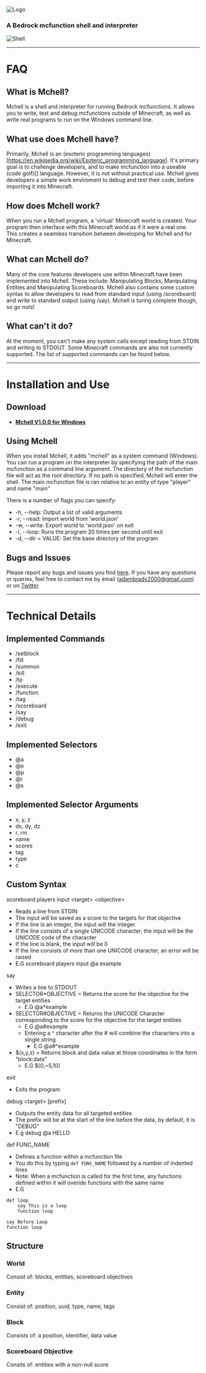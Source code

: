 ![Logo](icon.png "Logo")
### A Bedrock mcfunction shell and interpreter
![Shell](shell.gif "Shell")

***
# FAQ
## What is Mchell?
Mchell is a shell and interpreter for running Bedrock mcfunctions. It allows you to write, test and debug mcfunctions outside of Minecraft, as well as write real programs to run on the Windows command line.

## What use does Mchell have?
Primarily, Mchell is an (esoteric programming languages)[https://en.wikipedia.org/wiki/Esoteric_programming_language]. It's primary goal is to challenge developers, and to make mcfunction into a useable (code golf)[] language. However, it is not without practical use. Mchell gives developers a simple work enviroment to debug and test their code, before importing it into Minecraft.

## How does Mchell work?
When you run a Mchell program, a 'virtual' Minecraft world is created. Your program then interface with this Minecraft world as if it were a real one. This creates a seamless transition between developing for Mchell and for Minecraft.

## What can Mchell do?
Many of the core features developers use within Minecraft have been implemented into Mchell. These include: Manipulating Blocks, Manipulating Entities and Manipulating Scoreboards. Mchell also contains some custom syntax to allow developers to read from standard input (using /scoreboard) and write to standard output (using /say). Mchell is turing complete though, so go nuts!

## What can't it do?
At the moment, you can't make any system calls except reading from STDIN and writing to STDOUT. Some Minecraft commands are also not currently supported. The list of supported commands can be found below.

***
# Installation and Use
## Download 
- **[Mchell V1.0.0 for Windows](https://github.com/byAdam/Mchell/releases/tag/V1.0.0)**

## Using Mchell
When you install Mchell, it adds "mchell" as a system command (Windows).
You can run a program on the interpreter by specifying the path of the main mcfunction as a command line argument. The directory of the mcfunction file will act as the root directory. If no path is specified, Mchell will enter the shell.
The main mcfunction file is ran relative to an entity of type "player" and name "main" 

There is a number of flags you can specify:
- -h, --help: Output a list of valid arguments
- -r, --read: Import world from 'world.json'
- -w, --write: Export world to 'world.json' on exit
- -l, --loop: Runs the program 20 times per second until exit
- -d, --dir = VALUE: Set the base directory of the program

## Bugs and Issues
Please report any bugs and issues you find [here](https://github.com/byAdam/Mchell/issues). If you have any questions or queries, feel free to contact me by email (adambrady2000@gmail.com) or on [Twitter](https://twitter.com/byAdam_Net)
***
# Technical Details

## Implemented Commands
- /setblock
- /fill
- /summon 
- /kill
- /tp
- /execute
- /function
- /tag
- /scoreboard
- /say
- /debug
- /exit

## Implemented Selectors
- @a
- @e
- @p
- @r
- @s

## Implemented Selector Arguments
 - x, y, z
 - dx, dy, dz
 - r, rm
 - name
 - scores
 - tag
 - type
 - c

## Custom Syntax
scoreboard players input \<target> \<objective>
- Reads a line from STDIN
- The input will be saved as a score to the targets for that objective
- If the line is an integer, the input will the integer
- If the line consists of a single UNICODE character, the input will be the UNICODE code of the character
- If the line is blank, the input will be 0
- If the line consists of more than one UNICODE character, an error will be raised
- E.G scoreboard players input @a example

say
- Writes a line to STDOUT
- SELECTOR\*OBJECTIVE = Returns the score for the objective for the target entities
  - E.G @a\*example
- SELECTOR#OBJECTIVE = Returns the UNICODE Character corresponding to the score for the objective for the target entities
  - E.G @a#example
  - Entering a ^ character after the # will combine the characters into a single string
    - E.G @a#^example
- $(x,y,z) = Returns block and data value at those coordinates in the form "block:data"
  - E.G $(0,~5,10)

exit
- Exits the program

debug \<target> \[prefix]
- Outputs the entity data for all targeted entities
- The prefix will be at the start of the line before the data, by default, it is "DEBUG"
- E.g debug @a HELLO

def FUNC_NAME
- Defines a function within a mcfunction file
- You do this by typing `def FUNC_NAME` followed by a number of indented lines
- Note: When a mcfunction is called for the first time, any functions defined within it will overide functions with the same name
- E.G
```
def loop
    say This is a loop
    function loop

say Before Loop
function loop
```

## Structure
### World
Consist of: blocks, entities, scoreboard objectives
### Entity
Consist of: position, uuid, type, name, tags
### Block
Consists of: a position, identifier, data value
### Scoreboard Objective
Consits of: entities with a non-null score
